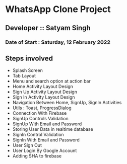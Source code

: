 # WhatsApp Clone Project

## Developer :: Satyam Singh

### Date of Start : Saturday, 12 February 2022

## Steps involved

- Splash Screen
- Tab Layout 
- Menu and search option at action bar
- Home Activity Layout Design
- Sign Up Activity Layout Design
- Sign In Activity Layout Design
- Navigation Between Home, SignUp, SignIn Activities
- Utils : Toast, ProgressDialog
- Connection With Firebase 
- SignUp Controls Validation
- SignUp With Email and Password
- Storing User Data in realtime database
- SignIn Control Validation
- SignIn With Email and Password
- User Sign Out
- User Login By Google Account
- Adding SHA to firebase
